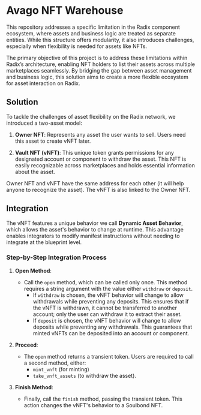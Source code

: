 # Avago NFT Warehouse

This repository addresses a specific limitation in the Radix component ecosystem, where assets and business logic are treated as separate entities. While this structure offers modularity, it also introduces challenges, especially when flexibility is needed for assets like NFTs.

The primary objective of this project is to address these limitations within Radix’s architecture, enabling NFT holders to list their assets across multiple marketplaces seamlessly. By bridging the gap between asset management and business logic, this solution aims to create a more flexible ecosystem for asset interaction on Radix.

## Solution

To tackle the challenges of asset flexibility on the Radix network, we introduced a two-asset model:

1. **Owner NFT**: Represents any asset the user wants to sell. Users need this asset to create vNFT later.

2. **Vault NFT (vNFT)**: This unique token grants permissions for any designated account or component to withdraw the asset. This NFT is easily recognizable across marketplaces and holds essential information about the asset.

Owner NFT and vNFT have the same address for each other (it will help anyone to recognize the asset). The vNFT is also linked to the Owner NFT.

## Integration

The vNFT features a unique behavior we call **Dynamic Asset Behavior**, which allows the asset's behavior to change at runtime. This advantage enables integrators to modify manifest instructions without needing to integrate at the blueprint level.

### Step-by-Step Integration Process

1. **Open Method**: 
   - Call the `open` method, which can be called only once. This method requires a string argument with the value either `withdraw` or `deposit`.
     - If `withdraw` is chosen, the vNFT behavior will change to allow withdrawals while preventing any deposits. This ensures that if the vNFT is withdrawn, it cannot be transferred to another account; only the user can withdraw it to extract their asset.
     - If `deposit` is chosen, the vNFT behavior will change to allow deposits while preventing any withdrawals. This guarantees that minted vNFTs can be deposited into an account or component.

2. **Proceed**:
   - The `open` method returns a transient token. Users are required to call a second method, either:
     - `mint_vnft` (for minting)
     - `take_vnft_assets` (to withdraw the asset).

3. **Finish Method**:
   - Finally, call the `finish` method, passing the transient token. This action changes the vNFT's behavior to a Soulbond NFT.


